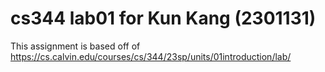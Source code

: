 # cs344 lab01 for Kun Kang (2301131)
This assignment is based off of https://cs.calvin.edu/courses/cs/344/23sp/units/01introduction/lab/
